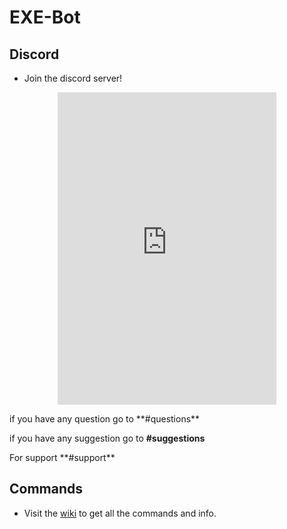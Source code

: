 # EXE-Bot

## Discord
* Join the discord server!
<p align="center">
    <iframe src="https://discordapp.com/widget?id=353336806189563904&theme=dark" width="350" height="500" allowtransparency="true" frameborder="0"></iframe>
</p>

<p>if you have any question go to **#questions**</p>
<p>if you have any suggestion go to <strong>#suggestions</strong></p>
For support **#support**

## Commands
* Visit the [wiki](https://github.com/EXtremeExploit/EXE-Bot/wiki) to get all the commands and info.
